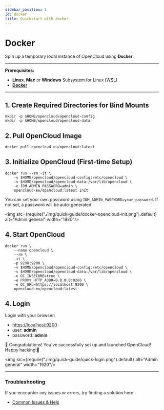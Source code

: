 ```yaml
---
sidebar_position: 1
id: docker
title: Quickstart with docker
---
```


# Docker

Spin up a temporary local instance of OpenCloud using **Docker**.

---

**Prerequisites:**
- **Linux**, **Mac** or **Windows** Subsystem for Linux [(WSL)](https://learn.microsoft.com/en-us/windows/wsl/install)
- [**Docker**](https://docs.docker.com/compose/install/)

---

##  1. Create Required Directories for Bind Mounts

```Shell
mkdir -p $HOME/opencloud/opencloud-config
mkdir -p $HOME/opencloud/opencloud-data
```

## 2. Pull OpenCloud Image

```Shell
docker pull opencloud-eu/opencloud:latest
```

## 3.  Initialize OpenCloud (First-time Setup)

```Shell
docker run --rm -it \
    -v $HOME/opencloud/opencloud-config:/etc/opencloud \
    -v $HOME/opencloud/opencloud-data:/var/lib/opencloud \
    -e IDM_ADMIN_PASSWORD=admin \
    opencloud-eu/opencloud:latest init
```

You can set your own password using `IDM_ADMIN_PASSWORD=your_password`. If not set, a password will be auto-generated

<img src={require("./img/quick-guide/docker-opencloud-init.png").default} alt="Admin general" width="1920"/>


## 4. Start OpenCloud

```Shell
docker run \
    --name opencloud \
    --rm \
    -it \
    -p 9200:9200 \
    -v $HOME/opencloud/opencloud-config:/etc/opencloud \
    -v $HOME/opencloud/opencloud-data:/var/lib/opencloud \
    -e OC_INSECURE=true \
    -e PROXY_HTTP_ADDR=0.0.0.0:9200 \
    -e OC_URL=https://localhost:9200 \
    opencloud-eu/opencloud:latest
```

## 4. Login

Login with your browser:
- [https://localhost:9200](https://localhost:9200)
- user: **admin**
- password: **admin**

🎉 Congratulations! You’ve successfully set up and launched OpenCloud! Happy hacking!🚀

<img src={require("./img/quick-guide/quick-login.png").default} alt="Admin general" width="1920"/>

--- 

### Troubleshooting

If you encounter any issues or errors, try finding a solution here: 

- [Common Issues & Help](./../common-issues.md)
